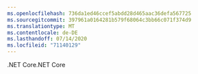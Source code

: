 ```yaml
---
ms.openlocfilehash: 736da1ed46ccef5abdd28d465aac36defa567725
ms.sourcegitcommit: 397961a0164281b579f68064c3bb66c071f374d9
ms.translationtype: MT
ms.contentlocale: de-DE
ms.lasthandoff: 07/14/2020
ms.locfileid: "71140129"
---
```

<span data-ttu-id="0dac5-101">.NET Core</span><span class="sxs-lookup"><span data-stu-id="0dac5-101">.NET Core</span></span>
